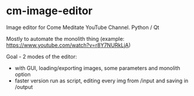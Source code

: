 # cm-image-editor
Image editor for Come Meditate YouTube Channel. Python / Qt

Mostly to automate the monolith thing (example: https://www.youtube.com/watch?v=r8Y7NURkLjA)

Goal - 2 modes of the editor:
- with GUI, loading/exporting images, some parameters and monolith option
- faster version run as script, editing every img from /input and saving in /output
